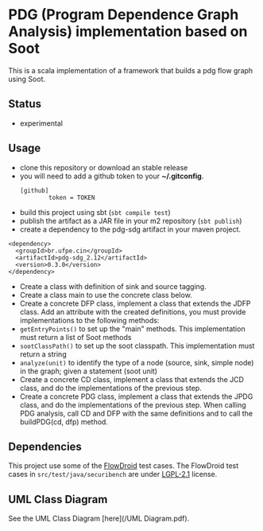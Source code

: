 # PDG (Program Dependence Graph Analysis) implementation based on Soot

This is a scala implementation of a framework that builds a pdg flow graph using Soot.

## Status

   * experimental

## Usage

   * clone this repository or download an stable release
   * you will need to add a github token to your **~/.gitconfig**.
     ```
     [github]
             token = TOKEN
     ```
   * build this project using sbt (`sbt compile test`)
   * publish the artifact as a JAR file in your m2 repository (`sbt publish`)
   * create a dependency to the pdg-sdg artifact in your maven project. 

```{xml}
<dependency>
  <groupId>br.ufpe.cin</groupId>
  <artifactId>pdg-sdg_2.12</artifactId>
  <version>0.3.0</version>
</dependency>
```

* Create a class with definition of sink and source tagging.
* Create a class main to use the concrete class below.
* Create a concrete DFP class, implement a class that extends the JDFP class. Add an attribute with the created definitions, you must provide implementations to the following methods:
* `getEntryPoints()` to set up the "main" methods. This implementation must return a list of Soot methods
* `sootClassPath()` to set up the soot classpath. This implementation must return a string
* `analyze(unit)` to identify the type of a node (source, sink, simple node) in the graph; given a statement (soot unit)
* Create a concrete CD class, implement a class that extends the JCD class, and do the implementations of the previous step.
* Create a concrete PDG class, implement a class that extends the JPDG class, and do the implementations of the previous step. When calling PDG analysis, call CD and DFP with the same definitions and to call the buildPDG(cd, dfp) method.

## Dependencies

This project use some of the [FlowDroid](https://github.com/secure-software-engineering/FlowDroid) test cases. The FlowDroid test cases in `src/test/java/securibench` are under [LGPL-2.1](https://github.com/secure-software-engineering/FlowDroid/blob/develop/LICENSE) license.

## UML Class Diagram

See the UML Class Diagram [here](/UML Diagram.pdf).